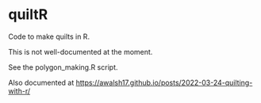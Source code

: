 # quiltR
Code to make quilts in R.

This is not well-documented at the moment.

See the polygon_making.R script.

Also documented at https://awalsh17.github.io/posts/2022-03-24-quilting-with-r/
